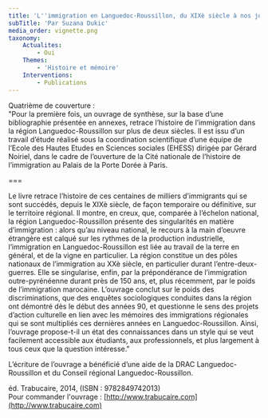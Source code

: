 ```yaml
---
title: 'L''immigration en Languedoc-Roussillon, du XIXè siècle à nos jours Synthèse historique, enjeux contemporains'
subTitle: 'Par Suzana Dukic'
media_order: vignette.png
taxonomy:
    Actualites:
        - Oui
    Themes:
        - 'Histoire et mémoire'
    Interventions:
        - Publications
---
```


Quatrième de couverture :  
"Pour la première fois, un ouvrage de synthèse, sur la base d’une bibliographie présentée en annexes, retrace l’histoire de l’immigration dans la région Languedoc-Roussillon sur plus de deux siècles. Il est issu d’un travail d’étude réalisé sous la coordination scientifique d’une équipe de l’Ecole des Hautes Etudes en Sciences sociales (EHESS) dirigée par Gérard Noiriel, dans le cadre de l’ouverture de la Cité nationale de l’histoire de l’immigration au Palais de la Porte Dorée à Paris.

===

Le livre retrace l’histoire de ces centaines de milliers d’immigrants qui se sont succédés, depuis le XIXè siècle, de façon temporaire ou définitive, sur le territoire régional. Il montre, en creux, que, comparée à l’échelon national, la région Languedoc-Roussillon présente des singularités en matière d’immigration : alors qu’au niveau national, le recours à la main d’oeuvre étrangère est calqué sur les rythmes de la production industrielle, l’immigration en Languedoc-Roussillon est liée au travail de la terre en général, et de la vigne en particulier. La région constitue un des pôles nationaux de l’immigration au XXè siècle, en particulier durant l’entre-deux-guerres. Elle se singularise, enfin, par la prépondérance de l’immigration outre-pyrénéenne durant près de 150 ans, et, plus récemment, par le poids de l’immigration marocaine. L’ouvrage conclut sur le poids des discriminations, que des enquêtes sociologiques conduites dans la région ont démontré dès le début des années 90, et questionne le sens des projets d’action culturelle en lien avec les mémoires des immigrations régionales qui se sont multipliés ces dernières années en Languedoc-Roussillon. Ainsi, l’ouvrage propose-t-il un état des connaissances dans un style qui se veut facilement accessible aux étudiants, aux professionnels, et plus largement à tous ceux que la question intéresse."

L’écriture de l’ouvrage a bénéficié d’une aide de la DRAC Languedoc-Roussillon et du Conseil régional Languedoc-Roussillon.

éd. Trabucaire, 2014, (ISBN : 9782849742013)  
Pour commander l'ouvrage : [http://www.trabucaire.com](http://www.trabucaire.com)